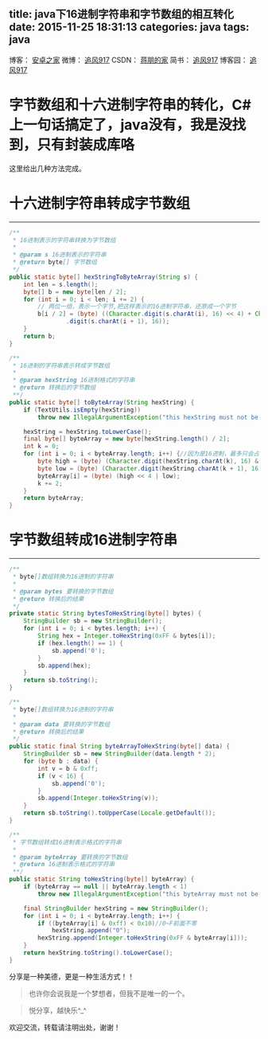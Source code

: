 title: java下16进制字符串和字节数组的相互转化
date: 2015-11-25 18:31:13
categories: java
tags: java
---

博客：	[安卓之家](http://jp1017.gitcafe.io/)
微博：	[追风917](http://weibo.com/1321395433/profile?topnav=1&wvr=6)
CSDN：	[蒋朋的家](http://blog.csdn.net/u010331406)
简书：	[追风917](http://www.jianshu.com/users/8cb49b5ad78b/latest_articles)
博客园：	[追风917](http://www.cnblogs.com/jp1017/)

# 字节数组和十六进制字符串的转化，C#上一句话搞定了，java没有，我是没找到，只有封装成库咯

这里给出几种方法完成。

<!--more-->

# 十六进制字符串转成字节数组
---

```java
/**
 * 16进制表示的字符串转换为字节数组
 *
 * @param s 16进制表示的字符串
 * @return byte[] 字节数组
 */
public static byte[] hexStringToByteArray(String s) {
    int len = s.length();
    byte[] b = new byte[len / 2];
    for (int i = 0; i < len; i += 2) {
        // 两位一组，表示一个字节,把这样表示的16进制字符串，还原成一个字节
        b[i / 2] = (byte) ((Character.digit(s.charAt(i), 16) << 4) + Character
                .digit(s.charAt(i + 1), 16));
    }
    return b;
}
```

```java
/**
 * 16进制的字符串表示转成字节数组
 *
 * @param hexString 16进制格式的字符串            
 * @return 转换后的字节数组
 **/
public static byte[] toByteArray(String hexString) {
    if (TextUtils.isEmpty(hexString))
        throw new IllegalArgumentException("this hexString must not be empty");

    hexString = hexString.toLowerCase();
    final byte[] byteArray = new byte[hexString.length() / 2];
    int k = 0;
    for (int i = 0; i < byteArray.length; i++) {//因为是16进制，最多只会占用4位，转换成字节需要两个16进制的字符，高位在先
        byte high = (byte) (Character.digit(hexString.charAt(k), 16) & 0xff);
        byte low = (byte) (Character.digit(hexString.charAt(k + 1), 16) & 0xff);
        byteArray[i] = (byte) (high << 4 | low);
        k += 2;
    }
    return byteArray;
}
```

# 字节数组转成16进制字符串
---

```java
/**
 * byte[]数组转换为16进制的字符串
 *
 * @param bytes 要转换的字节数组
 * @return 转换后的结果
 */
private static String bytesToHexString(byte[] bytes) {
    StringBuilder sb = new StringBuilder();
    for (int i = 0; i < bytes.length; i++) {
        String hex = Integer.toHexString(0xFF & bytes[i]);
        if (hex.length() == 1) {
            sb.append('0');
        }
        sb.append(hex);
    }
    return sb.toString();
}
```

```java
/**
 * byte[]数组转换为16进制的字符串
 *
 * @param data 要转换的字节数组
 * @return 转换后的结果
 */
public static final String byteArrayToHexString(byte[] data) {
    StringBuilder sb = new StringBuilder(data.length * 2);
    for (byte b : data) {
        int v = b & 0xff;
        if (v < 16) {
            sb.append('0');
        }
        sb.append(Integer.toHexString(v));
    }
    return sb.toString().toUpperCase(Locale.getDefault());
}
```

```java
/**
 * 字节数组转成16进制表示格式的字符串
 *
 * @param byteArray 要转换的字节数组
 * @return 16进制表示格式的字符串
 **/
public static String toHexString(byte[] byteArray) {
    if (byteArray == null || byteArray.length < 1)
        throw new IllegalArgumentException("this byteArray must not be null or empty");

    final StringBuilder hexString = new StringBuilder();
    for (int i = 0; i < byteArray.length; i++) {
        if ((byteArray[i] & 0xff) < 0x10)//0~F前面不零
            hexString.append("0");
        hexString.append(Integer.toHexString(0xFF & byteArray[i]));
    }
    return hexString.toString().toLowerCase();
}
```

分享是一种美德，更是一种生活方式！！

>也许你会说我是一个梦想者，但我不是唯一的一个。

>悦分享，越快乐^_^

欢迎交流，转载请注明出处，谢谢！
